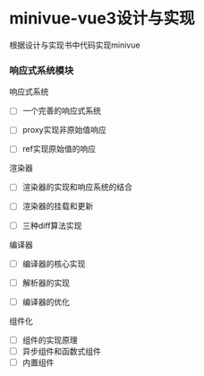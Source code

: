 # minivue-vue3设计与实现
根据设计与实现书中代码实现minivue

### 响应式系统模块

响应式系统

*   [ ] 一个完善的响应式系统
*   [ ] proxy实现非原始值响应
*   [ ] ref实现原始值的响应



渲染器

*   [ ] 渲染器的实现和响应系统的结合
*   [ ] 渲染器的挂载和更新
*   [ ] 三种diff算法实现



编译器

*   [ ] 编译器的核心实现
*   [ ] 解析器的实现
*   [ ] 编译器的优化



组件化

*   [ ] 组件的实现原理
*   [ ] 异步组件和函数式组件
*   [ ] 内置组件
